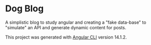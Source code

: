 # Dog Blog

A simplistic blog to study angular and creating a "fake data-base" to "simulate" an API and generate dynamic content for posts.

This project was generated with [Angular CLI](https://github.com/angular/angular-cli) version 14.1.2.

